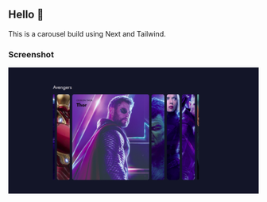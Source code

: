 ## Hello :wave:

This is a carousel build using Next and Tailwind.

### Screenshot

![](./public/Carousel.png)
